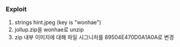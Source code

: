 ### Exploit
1. strings hint.jpeg (key is "wonhae")
2. jollup.zip을 wonhae로 unzip
3. zip 내부 이미지에 대해 파일 시그니처를 89504E470D0A1A0A로 변경